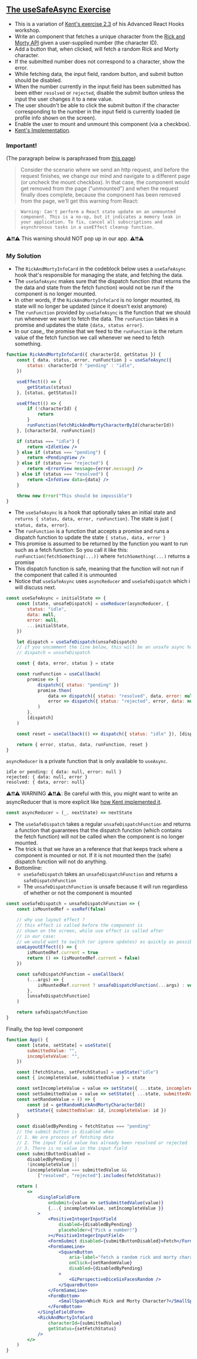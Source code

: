 ## [The useSafeAsync Exercise](https://advanced-react-hooks.netlify.app/2)

-   This is a variation of [Kent's exercise 2.3](https://github.com/kentcdodds/advanced-react-hooks/blob/main/src/final/02.extra-3.js) of his Advanced React Hooks workshop.
-   Write an component that fetches a unique character from the [Rick and Morty API](https://rickandmortyapi.com/) given a user-supplied number (the character ID).
-   Add a button that, when clicked, will fetch a random Rick and Morty character.
-   If the submitted number does not correspond to a character, show the error.
-   While fetching data, the input field, random button, and submit button should be disabled.
-   When the number currently in the input field has been submitted has been either `resolved` or `rejected`, disable the submit button unless the input the user changes it to a new value.
-   The user shoudn't be able to click the submit button if the character corresponding to the number in the input field is currently loaded (ie profile info shown on the screen).
-   Enable the user to mount and unmount this component (via a checkbox).
-   [Kent's Implementation](https://github.com/kentcdodds/advanced-react-hooks/blob/main/src/final/02.extra-3.js).

### Important!

(The paragraph below is paraphrased from [this page](https://advanced-react-hooks.netlify.app/2))

> Consider the scenario where we send an http request, and before the request finishes, we change our mind and navigate to a different page (or uncheck the mount checkbox). In that case, the component would get removed from the page ("unmounted") and when the request finally does complete, because the component has been removed from the page, we’ll get this warning from React:

> `Warning: Can't perform a React state update on an unmounted component. This is a no-op, but it indicates a memory leak in your application. To fix, cancel all subscriptions and asynchronous tasks in a useEffect cleanup function.`

⚠️❗❗⚠️ This warning should NOT pop up in our app. ⚠️❗❗⚠️

### My Solution

-   The `RickAndMortyInfoCard` in the codeblock below uses a `useSafeAsync` hook that's responsible for managing the state, and fetching the data.
-   The `useSafeAsync` makes sure that the dispatch function (that returns the the data and state from the fetch function) would not be run if the component is no longer mounted.
-   In other words, if the `RickAndMortyInfoCard` is no longer mounted, its state will no longer be updated (since it doesn't exist anymore)
-   The `runFunction` provided by `useSafeAsync` is the function that we should run whenever we want to fetch the data. The `runFunction` takes in a promise and updates the state `{data, status error}`.
-   In our case,, the promise that we feed to the `runFunction` is the return value of the fetch function
    we call whenever we need to fetch something.

```jsx
function RickAndMortyInfoCard({ characterId, getStatus }) {
    const { data, status, error, runFunction } = useSafeAsync({
        status: characterId ? "pending" : "idle",
    })

    useEffect(() => {
        getStatus(status)
    }, [status, getStatus])

    useEffect(() => {
        if (!characterId) {
            return
        }
        runFunction(fetchRickAndMortyCharacterById(characterId))
    }, [characterId, runFunction])

    if (status === "idle") {
        return <IdleView />
    } else if (status === "pending") {
        return <PendingView />
    } else if (status === "rejected") {
        return <ErrorView message={error.message} />
    } else if (status === "resolved") {
        return <InfoView data={data} />
    }

    throw new Error("This should be impossible")
}
```

-   The `useSafeAsync` is a hook that optionally takes an initial state and `returns { status, data, error, runFunction}`. The state is just `{ status, data, error}`.
-   The `runFunction` is a function that accepts a promise and runs a dispatch function to update the state `{ status, data, error }`
-   This promise is assumed to be returned by the function you want to run such as a fetch function: So you call it like this: `runFunction(fetchSomething(...))` where `fetchSomething(...)` returns a promise
-   This dispatch function is safe, meaning that the function will not run if the component that called it is unmounted
-   Notice that `useSafeAsync` uses `asyncReducer` and `useSafeDispatch` which i will discuss next.

```jsx
const useSafeAsync = initialState => {
    const [state, unsafeDispatch] = useReducer(asyncReducer, {
        status: "idle",
        data: null,
        error: null,
        ...initialState,
    })

    let dispatch = useSafeDispatch(unsafeDispatch)
    // if you uncomment the line below, this will be an unsafe async hook
    // dispatch = unsafeDispatch

    const { data, error, status } = state

    const runFunction = useCallback(
        promise => {
            dispatch({ status: "pending" })
            promise.then(
                data => dispatch({ status: "resolved", data, error: null }),
                error => dispatch({ status: "rejected", error, data: null })
            )
        },
        [dispatch]
    )

    const reset = useCallback(() => dispatch({ status: "idle" }), [dispatch])

    return { error, status, data, runFunction, reset }
}
```

`asyncReducer` is a private function that is only available to `useAsync`.

```
idle or pending: { data: null, error: null }
rejected: { data: null, error }
resolved: { data, error: null}
```

⚠️❗❗⚠️ WARNING ⚠️❗❗⚠️: Be careful with this, you might want to write an asyncReducer that is more explicit like [how Kent implemented it](https://github.com/kentcdodds/advanced-react-hooks/blob/a449a2119e0b8ea9d90065cc80a00e68a6d4db8b/src/final/02.extra-3.js#L33).

```jsx
const asyncReducer = (_, nextState) => nextState
```

-   The `useSafeDispatch` takes a regular `unsafeDispatchFunction` and returns a function that guarantees that the dispatch function (which contains the fetch function) will not be called when the component is no longer mounted.
-   The trick is that we have an a reference that that keeps track where a component is mounted or not.
    If it is not mounted then the (safe) dispatch function will not do anything.
-   Bottomline:
    -   `useSafeDispatch` takes an `unsafeDispatchFunction` and returns a `safeDispatchFunction`
    -   The `unsafeDispatchFunction` is unsafe because it will run regardless of whether or not the component is mounted

```jsx
const useSafeDispatch = unsafeDispatchFunction => {
    const isMountedRef = useRef(false)

    // why use layout effect ?
    // this effect is called before the component is
    // shown on the screen, while use effect is called after
    // in our case:
    // we would want to switch (or ignore updates) as quickly as possible
    useLayoutEffect(() => {
        isMountedRef.current = true
        return () => (isMountedRef.current = false)
    })

    const safeDispatchFunction = useCallback(
        (...args) => {
            isMountedRef.current ? unsafeDispatchFunction(...args) : void 0
        },
        [unsafeDispatchFunction]
    )

    return safeDispatchFunction
}
```

Finally, the top level component

```jsx
function App() {
    const [state, setState] = useState({
        submittedValue: "",
        incompleteValue: "",
    })

    const [fetchStatus, setFetchStatus] = useState("idle")
    const { incompleteValue, submittedValue } = state

    const setIncompleteValue = value => setState({ ...state, incompleteValue: value })
    const setSubmittedValue = value => setState({ ...state, submittedValue: value })
    const setRandomValue = () => {
        const id = getRandomRickAndMortyCharacterId()
        setState({ submittedValue: id, incompleteValue: id })
    }

    const disabledByPending = fetchStatus === "pending"
    // the submit button is disabled when
    // 1. We are process of fetching data
    // 2. The input field value has already been resolved or rejected
    // 3. There is no value in the input field
    const submitButtonDisabled =
        disabledByPending ||
        !incompleteValue ||
        (incompleteValue === submittedValue &&
            ["resolved", "rejected"].includes(fetchStatus))

    return (
        <>
            <SingleFieldForm
                onSubmit={value => setSubmittedValue(value)}
                {...{ incompleteValue, setIncompleteValue }}
            >
                <PositiveIntegerInputField
                    disabled={disabledByPending}
                    placeholder={"Pick a number!"}
                ></PositiveIntegerInputField>
                <FormSubmit disabled={submitButtonDisabled}>Fetch</FormSubmit>
                <FormSameLine>
                    <SquareButton
                        aria-label="fetch a random rick and morty character"
                        onClick={setRandomValue}
                        disabled={disabledByPending}
                    >
                        <GiPerspectiveDiceSixFacesRandom />
                    </SquareButton>
                </FormSameLine>
                <FormBottom>
                    <SmallSpan>Which Rick and Morty Character?</SmallSpan>
                </FormBottom>
            </SingleFieldForm>
            <RickAndMortyInfoCard
                characterId={submittedValue}
                getStatus={setFetchStatus}
            />
        </>
    )
}
```
